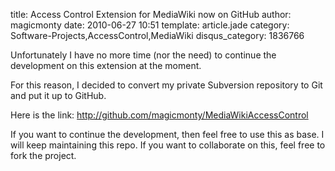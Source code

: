 title: Access Control Extension for MediaWiki now on GitHub
author: magicmonty
date: 2010-06-27 10:51
template: article.jade
category: Software-Projects,AccessControl,MediaWiki
disqus_category: 1836766

Unfortunately I have no more time (nor the need) to continue the development on this extension at the moment.

For this reason, I decided to convert my private Subversion repository to Git and put it up to GitHub.

Here is the link: http://github.com/magicmonty/MediaWikiAccessControl

If you want to continue the development, then feel free to use this as base. I will keep maintaining this repo. If you want to collaborate on this, feel free to fork the project.